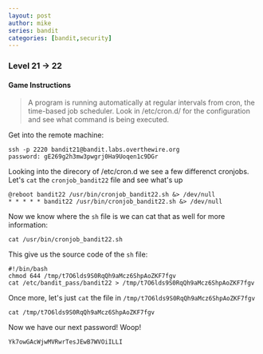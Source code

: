 ```yaml
---
layout: post
author: mike
series: bandit
categories: [bandit,security] 
---
```


### Level 21 -> 22
#### Game Instructions
> A program is running automatically at regular intervals from cron, the time-based job scheduler. Look in /etc/cron.d/ for the configuration and see what command is being executed.

Get into the remote machine:
```
ssh -p 2220 bandit21@bandit.labs.overthewire.org
password: gE269g2h3mw3pwgrj0Ha9Uoqen1c9DGr
```

Looking into the direcory of /etc/cron.d we see a few differenct cronjobs. Let's `cat` the `cronjob_bandit22` file and see what's up
```
@reboot bandit22 /usr/bin/cronjob_bandit22.sh &> /dev/null
* * * * * bandit22 /usr/bin/cronjob_bandit22.sh &> /dev/null
```

Now we know where the `sh` file is we can cat that as well for more information:

`cat /usr/bin/cronjob_bandit22.sh`

This give us the source code of the `sh` file:
```
#!/bin/bash
chmod 644 /tmp/t7O6lds9S0RqQh9aMcz6ShpAoZKF7fgv
cat /etc/bandit_pass/bandit22 > /tmp/t7O6lds9S0RqQh9aMcz6ShpAoZKF7fgv
```

Once more, let's just `cat` the file in `/tmp/t7O6lds9S0RqQh9aMcz6ShpAoZKF7fgv`

`cat /tmp/t7O6lds9S0RqQh9aMcz6ShpAoZKF7fgv`

Now we have our next password! Woop!

`Yk7owGAcWjwMVRwrTesJEwB7WVOiILLI`
